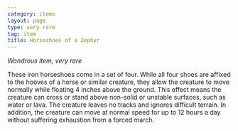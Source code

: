 ```yaml
---
category: items
layout: page
type: very rare
tag: item
title: Horseshoes of a Zephyr 
---
```

_Wondrous item, very rare_ 

These iron horseshoes come in a set of four. While all four shoes are affixed to the hooves of a horse or similar creature, they allow the creature to move normally while floating 4 inches above the ground. This effect means the creature can cross or stand above non-solid or unstable surfaces, such as water or lava. The creature leaves no tracks and ignores difficult terrain. In addition, the creature can move at normal speed for up to 12 hours a day without suffering exhaustion from a forced march. 
